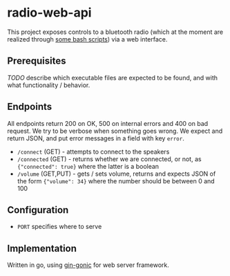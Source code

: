 # radio-web-api

This project exposes controls to a bluetooth radio (which at the moment are
realized through [some bash
scripts](https://github.com/valentin-krasontovitsch/blue-radio-shell)) via a
web interface.

## Prerequisites

*TODO* describe which executable files are expected to be found, and with what
functionality / behavior.

## Endpoints

All endpoints return 200 on OK, 500 on internal errors and 400 on bad request.
We try to be verbose when something goes wrong. We expect and return JSON, and
put error messages in a field with key `error`.

- `/connect` (GET) - attempts to connect to the speakers
- `/connected` (GET) - returns whether we are connected, or not, as
  `{"connected": true}` where the latter is a boolean
- `/volume` (GET,PUT) - gets / sets volume, returns and expects JSON of the
  form `{"volume": 34}` where the number should be between 0 and 100

## Configuration

- `PORT` specifies where to serve

## Implementation

Written in go, using [gin-gonic](https://github.com/gin-gonic/gin) for web
server framework.
